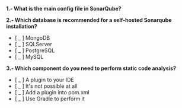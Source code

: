 

**1.- What is the main config file in SonarQube?**

**2.- Which database is recommended for a self-hosted Sonarqube installation?**

- [ _ ] MongoDB
- [ _ ] SQLServer
- [ _ ] PostgreSQL
- [ _ ] MySQL

**3.- Which component do you need to perform static code analysis?**

- [ _ ] A plugin to your IDE
- [ _ ] It's not possible at all
- [ _ ] Add a plugin into pom.xml
- [ _ ] Use Gradle to perform it 

